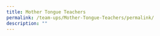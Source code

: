 ```yaml
---
title: Mother Tongue Teachers
permalink: /team-ups/Mother-Tongue-Teachers/permalink/
description: ""
---
```

